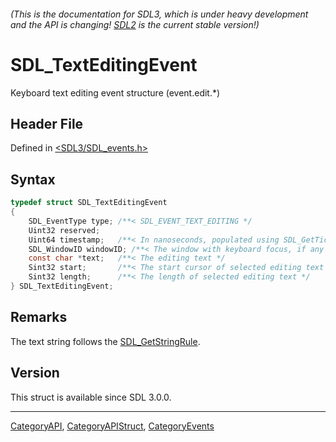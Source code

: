 ###### (This is the documentation for SDL3, which is under heavy development and the API is changing! [SDL2](https://wiki.libsdl.org/SDL2/) is the current stable version!)
# SDL_TextEditingEvent

Keyboard text editing event structure (event.edit.*)

## Header File

Defined in [<SDL3/SDL_events.h>](https://github.com/libsdl-org/SDL/blob/main/include/SDL3/SDL_events.h)

## Syntax

```c
typedef struct SDL_TextEditingEvent
{
    SDL_EventType type; /**< SDL_EVENT_TEXT_EDITING */
    Uint32 reserved;
    Uint64 timestamp;   /**< In nanoseconds, populated using SDL_GetTicksNS() */
    SDL_WindowID windowID; /**< The window with keyboard focus, if any */
    const char *text;   /**< The editing text */
    Sint32 start;       /**< The start cursor of selected editing text */
    Sint32 length;      /**< The length of selected editing text */
} SDL_TextEditingEvent;
```

## Remarks

The text string follows the [SDL_GetStringRule](SDL_GetStringRule).

## Version

This struct is available since SDL 3.0.0.

----
[CategoryAPI](CategoryAPI), [CategoryAPIStruct](CategoryAPIStruct), [CategoryEvents](CategoryEvents)

